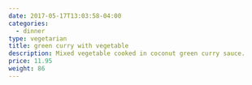 ```yaml
---
date: 2017-05-17T13:03:58-04:00
categories:
  - dinner
type: vegetarian
title: green curry with vegetable
description: Mixed vegetable cooked in coconut green curry sauce.
price: 11.95
weight: 86
---
```

